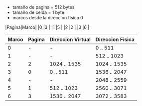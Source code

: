 - tamaño de pagina = 512 bytes
- tamaño de celda = 1 byte
- marcos desde la direccion fisica 0

|Pagina|Marco|
|0 |3 |
|1 |5 |
|2 |2 |
|3 |6 |

| **Marco** | **Pagina** | **Direccion Virtual** | **Direccion Fisica** |
| --------- | ---------- | --------------------- | -------------------- |
| 0         | -          | -                     | 0 .. 511             |
| 1         | -          | -                     | 512 .. 1023          |
| 2         | 2          | 1024 .. 1535          | 1024 .. 1535         |
| 3         | 0          | 0 .. 511              | 1536 .. 2047         |
| 4         | -          | -                     | 2048 .. 2559         |
| 5         | 1          | 512 .. 1023           | 2560 .. 3071         |
| 6         | 3          | 1536 .. 2047          | 3072 .. 3583         |
